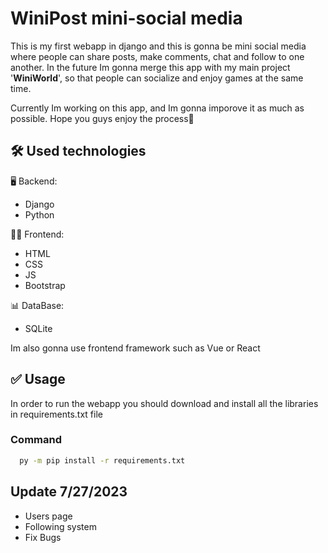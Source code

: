 
# WiniPost mini-social media

This is my first webapp in django and this is gonna be mini social media
where people can share posts, make comments, chat and follow to one another. In the future Im gonna merge this app with my main project '**WiniWorld**', so that people can socialize and enjoy games at the same time.

Currently Im working on this app, and Im gonna imporove it as much as possible. Hope you guys enjoy the process💙


## 🛠️ Used technologies
🖥️ Backend:
- Django
- Python

👨‍💻 Frontend:
- HTML
- CSS
- JS
- Bootstrap

📊 DataBase:
- SQLite

Im also gonna use frontend framework such as Vue or React


## ✅ Usage

In order to run the webapp you should download and install all the libraries in requirements.txt file 

### Command

```bash
  py -m pip install -r requirements.txt
```


## Update 7/27/2023

- Users page
- Following system
- Fix Bugs
